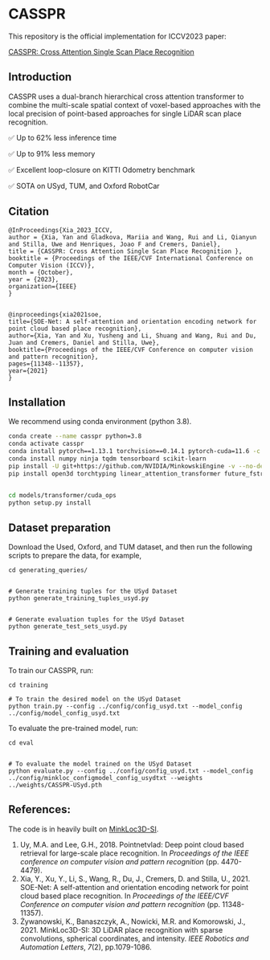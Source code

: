# CASSPR
This repository is the official implementation for ICCV2023 paper:

[CASSPR: Cross Attention Single Scan Place Recognition](https://www.robots.ox.ac.uk/~joao/publications/xia_iccv2023.pdf)

## Introduction
CASSPR uses a dual-branch hierarchical cross attention transformer to combine the multi-scale spatial context of voxel-based approaches with the local precision of point-based approaches for single LiDAR scan place recognition.


✅ Up to 62% less inference time

✅ Up to 91% less memory

✅ Excellent loop-closure on KITTI Odometry benchmark

✅ SOTA on USyd, TUM, and Oxford RobotCar


## Citation
```
@InProceedings{Xia_2023_ICCV,
author = {Xia, Yan and Gladkova, Mariia and Wang, Rui and Li, Qianyun and Stilla, Uwe and Henriques, Joao F and Cremers, Daniel},
title = {CASSPR: Cross Attention Single Scan Place Recognition },
booktitle = {Proceedings of the IEEE/CVF International Conference on Computer Vision (ICCV)},
month = {October},
year = {2023},
organization={IEEE}
}


@inproceedings{xia2021soe,
title={SOE-Net: A self-attention and orientation encoding network for point cloud based place recognition},
author={Xia, Yan and Xu, Yusheng and Li, Shuang and Wang, Rui and Du, Juan and Cremers, Daniel and Stilla, Uwe},
booktitle={Proceedings of the IEEE/CVF Conference on computer vision and pattern recognition},
pages={11348--11357},
year={2021}
}
```






## Installation
We recommend using conda environment (python 3.8).
```bash
conda create --name casspr python=3.8
conda activate casspr
conda install pytorch==1.13.1 torchvision==0.14.1 pytorch-cuda=11.6 -c pytorch -c nvidia
conda install numpy ninja tqdm tensorboard scikit-learn
pip install -U git+https://github.com/NVIDIA/MinkowskiEngine -v --no-deps # commit 02fc608bea4c0549b0a7b00ca1bf15dee4a0b228
pip install open3d torchtyping linear_attention_transformer future_fstrings bitarray pytorch_metric_learning==1.1.2 psutil


cd models/transformer/cuda_ops
python setup.py install
```

## Dataset preparation
Download the Used, Oxford, and TUM dataset, and then run the following scripts to prepare the data, for example,

```
cd generating_queries/


# Generate training tuples for the USyd Dataset
python generate_training_tuples_usyd.py


# Generate evaluation tuples for the USyd Dataset
python generate_test_sets_usyd.py
```

## Training and evaluation
To train our CASSPR, run:
```
cd training

# To train the desired model on the USyd Dataset
python train.py --config ../config/config_usyd.txt --model_config ../config/model_config_usyd.txt

```

To evaluate the pre-trained model, run:
```
cd eval


# To evaluate the model trained on the USyd Dataset
python evaluate.py --config ../config/config_usyd.txt --model_config ../config/minkloc_configmodel_config_usydtxt --weights ../weights/CASSPR-USyd.pth
```
## References:
The code is in heavily built on [MinkLoc3D-SI](https://github.com/KamilZywanowski/MinkLoc3D-SI).

1. Uy, M.A. and Lee, G.H., 2018. Pointnetvlad: Deep point cloud based retrieval for large-scale place recognition. In *Proceedings of the IEEE conference on computer vision and pattern recognition* (pp. 4470-4479).
2. Xia, Y., Xu, Y., Li, S., Wang, R., Du, J., Cremers, D. and Stilla, U., 2021. SOE-Net: A self-attention and orientation encoding network for point cloud based place recognition. In *Proceedings of the IEEE/CVF Conference on computer vision and pattern recognition* (pp. 11348-11357).
3. Żywanowski, K., Banaszczyk, A., Nowicki, M.R. and Komorowski, J., 2021. MinkLoc3D-SI: 3D LiDAR place recognition with sparse convolutions, spherical coordinates, and intensity. *IEEE Robotics and Automation Letters*, *7*(2), pp.1079-1086.

